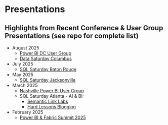 # Presentations

## Highlights from Recent Conference & User Group Presentations (see repo for complete list)

* August 2025
  * [Power BI DC User Group](https://github.com/thedaxshepherd/Presentations/tree/main/Events/UserGroups/2025/August/PowerBIDC)
  * [Data Saturday Columbus](https://github.com/thedaxshepherd/Presentations/blob/main/Events/Data_Saturday/2025/August/Columbus)
* July 2025
  * [SQL Saturday Baton Rouge](https://github.com/thedaxshepherd/Presentations/blob/main/Events/SQL_Saturday/2025/July/BatonRouge)
* May 2025
  * [SQL Saturday Jacksonville](https://github.com/thedaxshepherd/Presentations/blob/main/Events/SQL_Saturday/2025/May/SQLSatJAX)
* March 2025
  * [Nashville Power BI User Group](https://github.com/thedaxshepherd/Presentations/tree/main/Events/UserGroups/2025/March/NashvillePowerBIUserGroup)
  * SQL Saturday Atlanta - AI & BI:
    * [Semantic Link Labs](https://github.com/thedaxshepherd/Presentations/blob/main/Events/SQL_Saturday/2025/March/Atlanta-AI&BI/1.SemanticLinkLabs)
    * [Hard Lessons Blogging](https://github.com/thedaxshepherd/Presentations/blob/main/Events/SQL_Saturday/2025/March/Atlanta-AI&BI/2.Blogging)
* February 2025
  * [Power BI & Fabric Summit 2025](https://github.com/thedaxshepherd/Presentations/tree/main/Events/misc/PowerBIFabricSummit25)